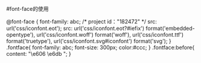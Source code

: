 #font-face的使用

@font-face {
  font-family: abc;  /* project id："182472" */
  src: url('css/iconfont.eot');
  src: url('css/iconfont.eot?#iefix') format('embedded-opentype'),
  url('css/iconfont.woff') format('woff'),
  url('css/iconfont.ttf') format('truetype'),
  url('css/iconfont.svg#iconfont') format('svg');
}
.fontface{
	font-family: abc;
	font-size: 300px;
	color:#ccc;
}
.fontface:before{
	content: "\e606 \e6db ";
}